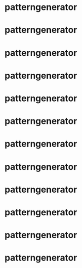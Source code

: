 # patterngenerator
# patterngenerator
# patterngenerator
# patterngenerator
# patterngenerator
# patterngenerator
# patterngenerator
# patterngenerator
# patterngenerator
# patterngenerator
# patterngenerator
# patterngenerator
